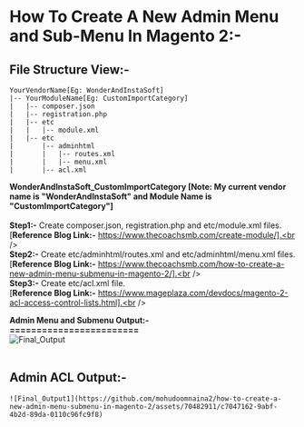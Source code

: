 How To Create A New Admin Menu and Sub-Menu In Magento 2:-
==========================================================
## File Structure View:-
```plaintext
YourVendorName[Eg: WonderAndInstaSoft]
|-- YourModuleName[Eg: CustomImportCategory]
|   |-- composer.json
|   |-- registration.php
|   |-- etc
|   |   |-- module.xml
|   |-- etc
|       |-- adminhtml
|       |   |-- routes.xml
|       |   |-- menu.xml
|       |-- acl.xml
```

<b>WonderAndInstaSoft_CustomImportCategory [Note: My current vendor name is "WonderAndInstaSoft" and Module Name is "CustomImportCategory"]</b><br /><br />
<b>Step1:-</b> Create composer.json, registration.php and etc/module.xml files.<br />
[<b>Reference Blog Link:-</b> https://www.thecoachsmb.com/create-module/].<br /><br />
<b>Step2:-</b> Create etc/adminhtml/routes.xml and etc/adminhtml/menu.xml files.<br />
[<b>Reference Blog Link:-</b> https://www.thecoachsmb.com/how-to-create-a-new-admin-menu-submenu-in-magento-2/].<br /><br />
<b>Step3:-</b> Create etc/acl.xml file.<br />
[<b>Reference Blog Link:-</b> https://www.mageplaza.com/devdocs/magento-2-acl-access-control-lists.html].<br /><br />

<b>Admin Menu and Submenu Output:-</b><br>
<b>========================</b><br>
![Final_Output](https://github.com/mohudoomnaina2/how-to-create-a-new-admin-menu-submenu-in-magento-2/assets/70482911/47328b0a-7b5e-47e3-afa1-f5ef1dfc1772)
<br><br>
## Admin ACL Output:-
```plaintext
![Final_Output1](https://github.com/mohudoomnaina2/how-to-create-a-new-admin-menu-submenu-in-magento-2/assets/70482911/c7047162-9abf-4b2d-89da-0110c96fc9f8)
